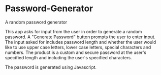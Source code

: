 # Password-Generator
A random password generator

This app asks for input from the user in order to generate a random password.
A "Generate Password" button prompts the user to enter input.
The input asked for includes password length and whether the user would like to use upper case letters, 
lower case letters, special characters and numbers.
The product is a custom and secure password at the user's specified length and including the user's specified characters.

The password is generated using Javascript.

